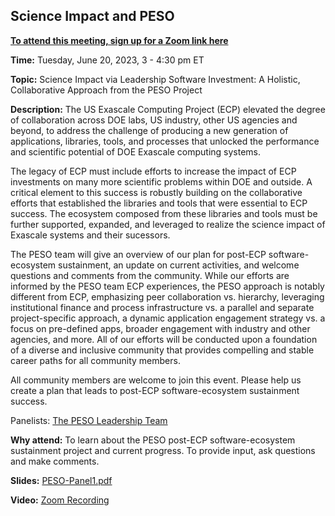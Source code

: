 ## Science Impact and PESO

[**To attend this meeting, sign up for a Zoom link here**](https://exascaleproject.zoomgov.com/meeting/register/vJIsc-itrjMtE9gQwa5hO3HxoqbvJw0nwyo)

**Time:** Tuesday, June 20, 2023, 3 - 4:30 pm ET

**Topic:** Science Impact via Leadership Software Investment: A Holistic, Collaborative Approach from the PESO Project

**Description:** The US Exascale Computing Project (ECP) elevated the degree of collaboration across DOE labs, US industry, other US agencies and beyond, to address the challenge of producing a new generation of applications, libraries, tools, and processes that unlocked the performance and scientific potential of DOE Exascale computing systems.  

The legacy of ECP must include efforts to increase the impact of ECP investments on many more scientific problems within DOE and outside.  A critical element to this success is robustly building on the collaborative efforts that established the libraries and tools that were essential to ECP success.  The ecosystem composed from these libraries and tools must be further supported, expanded, and leveraged to realize the science impact of Exascale systems and their sucessors. 

The PESO team will give an overview of our plan for post-ECP software-ecosystem sustainment, an update on current activities, and welcome questions and comments from the community.  While our efforts are informed by the PESO team ECP experiences, the PESO approach is notably different from ECP, emphasizing peer collaboration vs. hierarchy, leveraging institutional finance and process infrastructure vs. a parallel and separate project-specific approach, a dynamic application engagement strategy vs. a focus on pre-defined apps, broader engagement with industry and other agencies, and more.  All of our efforts will be conducted upon a foundation of a diverse and inclusive community that provides compelling and stable career paths for all community members. 

All community members are welcome to join this event. Please help us create a plan that leads to post-ECP software-ecosystem sustainment success.


Panelists: [The PESO Leadership Team](PESOTeam.md)

**Why attend:** To learn about the PESO post-ECP software-ecosystem sustainment project and current progress. To provide input, ask questions and make comments.

**Slides:** [PESO-Panel1.pdf](files/PESOMeeting1Panel.pdf)

**Video:** [Zoom Recording]()
